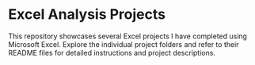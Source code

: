 # Excel Analysis Projects

This repository showcases several Excel projects I have completed using Microsoft Excel. Explore the individual project folders and refer to their README files for detailed instructions and project descriptions.

